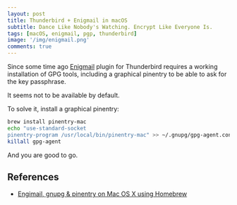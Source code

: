 ```yaml
---
layout: post
title: Thunderbird + Enigmail in macOS
subtitle: Dance Like Nobody's Watching. Encrypt Like Everyone Is.
tags: [macOS, enigmail, pgp, thunderbird]
image: '/img/enigmail.png'
comments: true
---
```


Since some time ago [Enigmail](https://www.enigmail.net/) plugin for Thunderbird requires a working installation of GPG tools, including a graphical pinentry to be able to ask for the key passphrase.

It seems not to be available by default.

To solve it, install a graphical pinentry:

```bash
brew install pinentry-mac
echo "use-standard-socket
pinentry-program /usr/local/bin/pinentry-mac" >> ~/.gnupg/gpg-agent.conf
killall gpg-agent
```

And you are good to go.

## References

* [Engimail, gnupg & pinentry on Mac OS X using Homebrew](http://www.harpojaeger.com/2017/09/20/enigmail-gnupg-pinentry-on-mac-os-x-using-homebrew)
